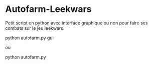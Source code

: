 # Autofarm-Leekwars
Petit script en python avec interface graphique ou non pour faire ses combats sur le jeu leekwars.

python autofarm.py gui

ou

python autofarm.py
